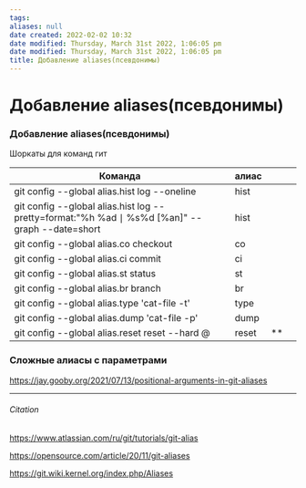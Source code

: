 ```yaml
---
tags: 
aliases: null
date created: 2022-02-02 10:32
date modified: Thursday, March 31st 2022, 1:06:05 pm
date modified: Thursday, March 31st 2022, 1:06:05 pm
title: Добавление aliases(псевдонимы)
---
```


# Добавление aliases(псевдонимы)

### Добавление aliases(псевдонимы)

Шоркаты для команд гит

| Команда                                                                                       | алиас |     |     |
| --------------------------------------------------------------------------------------------- | ----- | --- | --- |
| git config --global alias.hist log --oneline                                                  | hist  |     |     |
| git config --global alias.hist log --pretty=format:"%h %ad ∣ %s%d [%an]" --graph --date=short | hist  |     |     |
| git config --global alias.co checkout                                                         | co    |     |     |
| git config --global alias.ci commit                                                           | ci    |     |     |
| git config --global alias.st status                                                           | st    |     |     |
| git config --global alias.br branch                                                           | br    |     |     |
| git config --global alias.type 'cat-file -t'                                                  | type  |     |     |
| git config --global alias.dump 'cat-file -p'                                                  | dump  |     |     |
| git config --global alias.reset reset --hard @                                                | reset | **    |     |


### Сложные алиасы с параметрами

https://jay.gooby.org/2021/07/13/positional-arguments-in-git-aliases

---

###### Citation

https://www.atlassian.com/ru/git/tutorials/git-alias

https://opensource.com/article/20/11/git-aliases

https://git.wiki.kernel.org/index.php/Aliases